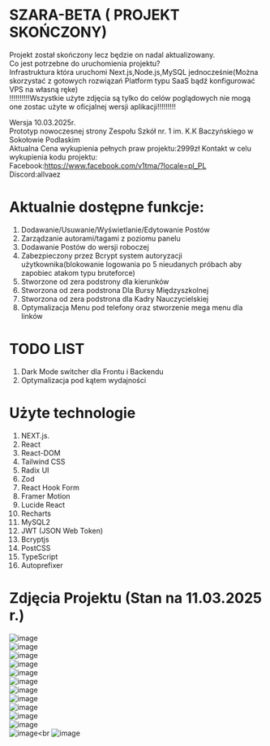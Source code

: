 # SZARA-BETA ( PROJEKT SKOŃCZONY)
Projekt został skończony lecz będzie on nadal aktualizowany.<br>
Co jest potrzebne do uruchomienia projektu?<br>
Infrastruktura która uruchomi Next.js,Node.js,MySQL jednocześnie(Można skorzystać z gotowych rozwiązań Platform typu SaaS bądź konfigurować VPS na własną ręke)<br>
!!!!!!!!!!Wszystkie użyte zdjęcia są tylko do celów poglądowych nie mogą one zostac użyte w oficjalnej wersji aplikacji!!!!!!!!!

Wersja 10.03.2025r.<br>
Prototyp nowoczesnej strony Zespołu Szkół nr. 1 im. K.K Baczyńskiego w Sokołowie Podlaskim<br>
Aktualna Cena wykupienia pełnych praw projektu:2999zł
Kontakt w celu wykupienia kodu projektu:<br>
Facebook:https://www.facebook.com/v1tma/?locale=pl_PL <br>
Discord:allvaez
# Aktualnie dostępne funkcje:
1. Dodawanie/Usuwanie/Wyświetlanie/Edytowanie Postów
2. Zarządzanie autorami/tagami z poziomu panelu
3. Dodawanie Postów do wersji roboczej
4. Zabezpieczony przez Bcrypt system autoryzacji użytkownika(blokowanie logowania po 5 nieudanych próbach aby zapobiec atakom typu bruteforce)
5. Stworzone od zera podstrony dla kierunków
6. Stworzona od zera podstrona Dla Bursy Międzyszkolnej
7. Stworzona od zera podstrona dla Kadry Nauczycielskiej
8. Optymalizacja Menu pod telefony oraz stworzenie mega menu dla linków
# TODO LIST
1. Dark Mode switcher dla Frontu i Backendu
2. Optymalizacja pod kątem wydajności
# Użyte technologie
1. NEXT.js.
2. React
3. React-DOM
4. Tailwind CSS
5. Radix UI
6. Zod
7. React Hook Form
8. Framer Motion
9. Lucide React
10. Recharts
11. MySQL2
12. JWT (JSON Web Token)
13. Bcryptjs
14. PostCSS
15. TypeScript
16. Autoprefixer
# Zdjęcia Projektu (Stan na 11.03.2025 r.)
![image](https://github.com/user-attachments/assets/9c60cf38-4f63-4d3e-bd73-01d797c859ad)<br>
![image](https://github.com/user-attachments/assets/a6c58353-8f67-4b7f-8fea-e57ee992a95b)<br>
![image](https://github.com/user-attachments/assets/1f17b85c-3c4d-4477-a725-9e278e59bc3b)<br>
![image](https://github.com/user-attachments/assets/55e3e3ff-0271-4f0c-b734-3c5f3edc8025)<br>
![image](https://github.com/user-attachments/assets/5ba966ec-1343-4ead-a3b3-a887697221b1)<br>
![image](https://github.com/user-attachments/assets/a4b32c0d-268f-456c-8425-663c3f96ebae)<br>
![image](https://github.com/user-attachments/assets/9368ccfa-9ec0-4eac-9722-2716b79cf3f4)<br>
![image](https://github.com/user-attachments/assets/0db0e5c4-1f60-4c22-9240-e4078ad09a7f)<br>
![image](https://github.com/user-attachments/assets/9feb2b63-b5ce-41d4-9450-d63ff2cd24a6)<br>
![image](https://github.com/user-attachments/assets/f06faf72-4bfb-4026-b41a-c307abfbb54f)<br>
![image](https://github.com/user-attachments/assets/e8595f40-41fe-4525-8901-d89ef7e26d4d)<br>
![image](https://github.com/user-attachments/assets/c86d74de-10dc-4f6c-b6a6-4f67acd024e5)<br
![image](https://github.com/user-attachments/assets/dcf355f0-31c5-410f-902b-8ef5884e5517)<br>








